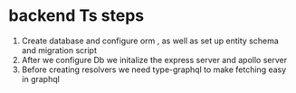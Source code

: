 # backend Ts steps

1. Create database and configure orm , as well as set up entity schema and migration script
2. After we configure Db we initalize the express server and apollo server
3. Before creating resolvers we need type-graphql to make fetching easy in graphql
